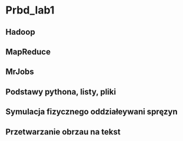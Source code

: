 # Prbd_lab1

## Hadoop 

## MapReduce

## MrJobs

## Podstawy pythona, listy, pliki

## Symulacja fizycznego oddziałeywani spręzyn

## Przetwarzanie obrzau na tekst 
